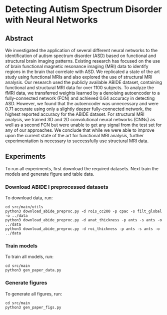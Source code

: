 # Detecting Autism Spectrum Disorder with Neural Networks

## Abstract

We investigated the application of several different neural networks to the identification of autism spectrum disorder 
(ASD) based on functional and structural brain imaging patterns. Existing research has focused on the use of brain 
functional magnetic resonance imaging (MRI) data to identify regions in the brain that correlate with ASD. We replicated 
a state of the art study using functional MRIs and also explored the use of structural MRI analysis. Our research used 
the publicly available ABIDE dataset, containing functional and structural MRI data for over 1100 subjects. To analyze 
the fMRI data, we transferred weights learned by a denoising autoencoder to a fully-connected network (FCN) and achieved 
0.64 accuracy in detecting ASD. However, we found that the autoencoder was unnecessary and were 0.71 accurate using only 
a slightly deeper fully-connected network, the highest reported accuracy for the ABIDE dataset. For structural MRI 
analysis, we trained 3D and 2D convolutional neural networks (CNNs) as well as a second FCN but were unable to get any 
signal from the test set for any of our approaches. We conclude that while we were able to improve upon the current 
state of the art for functional MRI analysis, further experimentation is necessary to successfully use structural MRI 
data.

## Experiments

To run all experiments, first download the required datasets. Next train the models and generate figure and table data.

### Download ABIDE I preprocessed datasets

To download data, run:

    cd src/main/utils
    python3 download_abide_preproc.py -d rois_cc200 -p cpac -s filt_global -o ../data
    python3 download_abide_preproc.py -d anat_thickness -p ants -s ants -o ../data
    python3 download_abide_preproc.py -d roi_thickness -p ants -s ants -o ../data


### Train models

To train all models, run:

    cd src/main
    python3 gen_paper_data.py
    
### Generate figures

To generate all figures, run:

    cd src/main
    python3 gen_paper_figs.py
